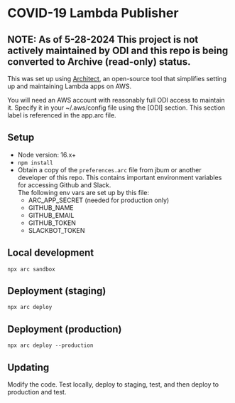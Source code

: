 # COVID-19 Lambda Publisher

## NOTE: As of 5-28-2024 This project is not actively maintained by ODI and this repo is being converted to Archive (read-only) status.


This was set up using [Architect](https://arc.codes/docs/en/get-started/quickstart), an open-source tool that simplifies setting up and maintaining Lambda apps on AWS.

You will need an AWS account with reasonably full ODI access to maintain it.  Specify it in your ~/.aws/config file using the [ODI] section.  This section label is referenced in the app.arc file.

## Setup
* Node version: 16.x+
* `npm install`
* Obtain a copy of the `preferences.arc` file from jbum or another developer of this repo.  This contains important environment variables for accessing Github and Slack.  
The following env vars are set up by this file:
	* ARC_APP_SECRET (needed for production only)
	* GITHUB_NAME
	* GITHUB_EMAIL
	* GITHUB_TOKEN
	* SLACKBOT_TOKEN


## Local development
`npx arc sandbox`
## Deployment (staging)
`npx arc deploy`
## Deployment (production)
`npx arc deploy --production`

## Updating
Modify the code. Test locally, deploy to staging, test, and then deploy to  production and test.










